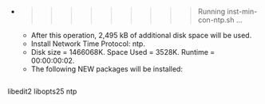 * >>>>>>>>> Running inst-min-con-ntp.sh ...
  * After this operation, 2,495 kB of additional disk space will be used.
  * Install Network Time Protocol: ntp.
  * Disk size = 1466068K. Space Used = 3528K. Runtime = 00:00:00:02.
  * The following NEW packages will be installed:
  ```bash
libedit2 libopts25 ntp
  ```
